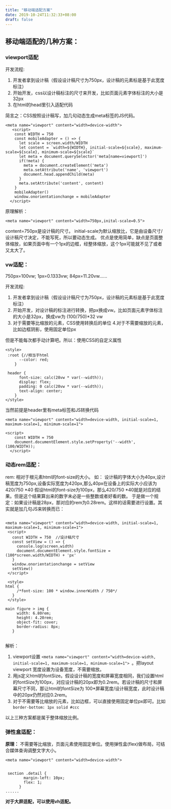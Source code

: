 ```yaml
---
title: "移动端适配方案"
date: 2019-10-24T11:32:33+08:00
draft: false
---
```

## 移动端适配的几种方案：
### viewport适配

开发流程:
1. 开发者拿到设计稿（假设设计稿尺寸为750px，设计稿的元素标是基于此宽度标注）
2. 开始开发，css以设计稿标注的尺寸来开发，比如页面元素字体标注的大小是32px
4. 在html的head里引入适配代码

简言之：CSS按照设计稿写，加几句动态生成meta标签的JS代码。
```
<meta name="viewport" content="width=device-width">
   <script>
    const WIDTH = 750
    const mobileAdapter = () => {
      let scale = screen.width/WIDTH
      let content = `width=${WIDTH}, initial-scale=${scale}, maximum-scale=${scale}, minimum-scale=${scale}`
      let meta = document.querySelector('meta[name=viewport]')
      if(!meta) {
        meta = document.createElement('meta')
        meta.setAttribute('name', 'viewport')
        document.head.appendChild(meta)
      } 
      meta.setAttribute('content', content)
    }
    mobileAdapter()
    window.onorientationchange = mobileAdapter
  </script> 
```

原理解析：
```
<meta name="viewport" content="width=750px,inital-scale=0.5">
```
content=750px是设计稿的尺寸。
initial-scale为默认缩放比，它是由设备尺寸/设计稿尺寸决定，不能写死，所以要动态生成。
优点是使用简单，缺点是页面整体缩放，如果页面中有一个1px的边框，经整体缩放，这个1px可能就不见了或者又太大了。

### vw适配：

750px=100vw;
1px=0.1333vw;
84px=11.20vw......


开发流程:
1. 开发者拿到设计稿（假设设计稿尺寸为750px，设计稿的元素标是基于此宽度标注）
2. 开始开发，对设计稿的标注进行转换，把px换成vw。比如页面元素字体标注的大小是32px，换成vw为 (100/750)\*32 vw
3. 对于需要等比缩放的元素，CSS使用转换后的单位
4.对于不需要缩放的元素，比如边框阴影，使用固定单位px

但是不能每次都手动计算吧。所以：使用CSS的自定义属性
```
<style>
 :root {//相当于html
      --color: red; 
    }
 
 header {
      font-size: calc(28vw * var(--width));
      display: flex;
      padding: 0 calc(20vw * var(--width));
      text-align: center;
    }
</style>
```
当然前提是header里有meta标签和JS转换代码

```
<meta name="viewport" content="width=device-width, initial-scale=1, maximum-scale=1, minimum-scale=1">

<script>
    const WIDTH = 750
    document.documentElement.style.setProperty('--width', (100/WIDTH));
  </script>
 ```
 
### 动态rem适配：

rem: 相对于根元素html的font-size的大小。
 如： 设计稿的字体大小为40px,设计稿宽度为750px,设备实际宽度为420px,那么40px在设备上的实际大小应该为 420/750 *40
 假设html的font-size为100px，那么420/750 *40就是对应的结果。但是这个结果算出来的数字未必是一些整数或者好看的数。
 于是做一个规定：如果设计稿是28px，那对应的rem为0.28rem。这样的话需要进行设置。其实就是加几句JS来转换而已：
 ```
 
<meta name="viewport" content="width=device-width, initial-scale=1, maximum-scale=1, minimum-scale=1">
  <script>
    const WIDTH = 750  //设计稿尺寸
    const setView = () => {
      console.log(screen.width)
      document.documentElement.style.fontSize = (100*screen.width/WIDTH) + 'px'
    }
    window.onorientationchange = setView
    setView()
  </script>
  
  <style> 
 html {
      /*font-size: 100 * window.innerWidth / 750*/
    }
  </style>

 main figure > img {
      width: 6.80rem;
      height: 4.20rem;
      object-fit: cover;
      border-radius: 8px;
    }  
  
 ```
 
 解析：
1. viewport设置 `<meta name="viewport" content="width=device-width, initial-scale=1, maximum-scale=1, minimum-scale=1"> `。把layout viewport 宽度设置为设备宽度，不需要缩放。
2. 用js定义html的fontSize。假设设计稿的宽度和屏幕宽度相同，我们设置html的fontSize为100px，对应设计稿的20px即为0.2rem。若设计稿的尺寸和屏幕尺寸不同，那让html的fontSize为 100*屏幕宽度/设计稿宽度，此时设计稿中的20px仍然对应0.2rem。
3. 对于不需要等比缩放的元素，比如边框，可以直接使用固定单位px即可。比如`border-bottom: 1px solid #ccc`

以上三种方案都是属于整体缩放比例。

### 弹性盒适配：
**原理：**
不需要等比缩放，页面元素使用固定单位。使用弹性盒(flex)做布局，可结合媒体查询调整文字大小。
```
<meta name="viewport" content="width=device-width">


 section .detail {
        margin-left: 10px;
        flex: 1;
      }
......
```

**对于大屏适配，可以使用vh适配。**
